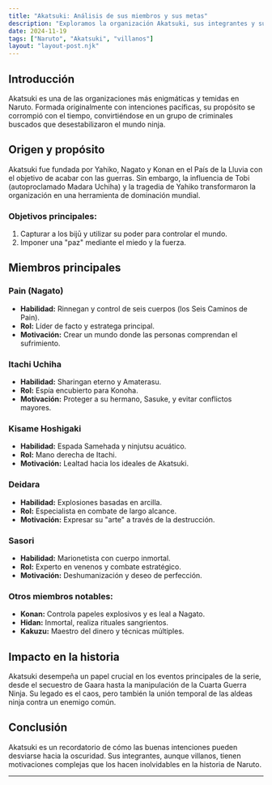 ```yaml
---
title: "Akatsuki: Análisis de sus miembros y sus metas"
description: "Exploramos la organización Akatsuki, sus integrantes y sus oscuros objetivos en el mundo ninja."
date: 2024-11-19
tags: ["Naruto", "Akatsuki", "villanos"]
layout: "layout-post.njk"
---
```


## Introducción

Akatsuki es una de las organizaciones más enigmáticas y temidas en Naruto. Formada originalmente con intenciones pacíficas, su propósito se corrompió con el tiempo, convirtiéndose en un grupo de criminales buscados que desestabilizaron el mundo ninja.

## Origen y propósito

Akatsuki fue fundada por Yahiko, Nagato y Konan en el País de la Lluvia con el objetivo de acabar con las guerras. Sin embargo, la influencia de Tobi (autoproclamado Madara Uchiha) y la tragedia de Yahiko transformaron la organización en una herramienta de dominación mundial.

### Objetivos principales:
1. Capturar a los bijū y utilizar su poder para controlar el mundo.
2. Imponer una "paz" mediante el miedo y la fuerza.

## Miembros principales

### Pain (Nagato)
- **Habilidad:** Rinnegan y control de seis cuerpos (los Seis Caminos de Pain).
- **Rol:** Líder de facto y estratega principal.
- **Motivación:** Crear un mundo donde las personas comprendan el sufrimiento.

### Itachi Uchiha
- **Habilidad:** Sharingan eterno y Amaterasu.
- **Rol:** Espía encubierto para Konoha.
- **Motivación:** Proteger a su hermano, Sasuke, y evitar conflictos mayores.

### Kisame Hoshigaki
- **Habilidad:** Espada Samehada y ninjutsu acuático.
- **Rol:** Mano derecha de Itachi.
- **Motivación:** Lealtad hacia los ideales de Akatsuki.

### Deidara
- **Habilidad:** Explosiones basadas en arcilla.
- **Rol:** Especialista en combate de largo alcance.
- **Motivación:** Expresar su "arte" a través de la destrucción.

### Sasori
- **Habilidad:** Marionetista con cuerpo inmortal.
- **Rol:** Experto en venenos y combate estratégico.
- **Motivación:** Deshumanización y deseo de perfección.

### Otros miembros notables:
- **Konan:** Controla papeles explosivos y es leal a Nagato.
- **Hidan:** Inmortal, realiza rituales sangrientos.
- **Kakuzu:** Maestro del dinero y técnicas múltiples.

## Impacto en la historia

Akatsuki desempeña un papel crucial en los eventos principales de la serie, desde el secuestro de Gaara hasta la manipulación de la Cuarta Guerra Ninja. Su legado es el caos, pero también la unión temporal de las aldeas ninja contra un enemigo común.

## Conclusión

Akatsuki es un recordatorio de cómo las buenas intenciones pueden desviarse hacia la oscuridad. Sus integrantes, aunque villanos, tienen motivaciones complejas que los hacen inolvidables en la historia de Naruto.

---

